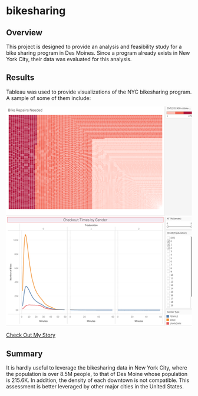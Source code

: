 # bikesharing

## Overview
This project is designed to provide an analysis and feasibility study for a bike sharing program in Des Moines. Since a program already exists in New York City, their data was evaluated for this analysis.

## Results
Tableau was used to provide visualizations of the NYC bikesharing program. A sample of some of them include:

<img src="images/Bike_Repairs_Needed.png"/>

<img src="images/Checkout_by_Gender.png"/>  


[Check Out My Story](https://public.tableau.com/profile/devin4105#!/vizhome/ThursdayisthedaytorideinAugust/ThursdayisthedaytorideinAugust)

## Summary
It is hardly useful to leverage the bikesharing data in New York City, where the population is over 8.5M people, to that of Des Moine whose population is 215.6K. In addition, the density of each downtown is not compatible. This assessment is better leveraged by other major cities in the United States. 

